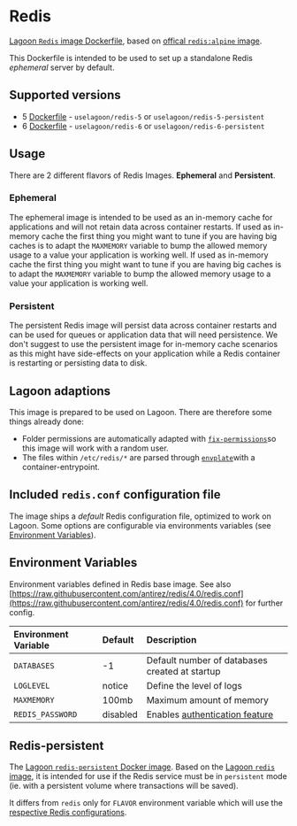 # Redis

[Lagoon `Redis` image Dockerfile](https://github.com/uselagoon/lagoon-images/blob/main/images/redis), based on [offical `redis:alpine` image](https://hub.docker.com/_/redis/).

This Dockerfile is intended to be used to set up a standalone Redis _ephemeral_ server by default.

## Supported versions

* 5 [Dockerfile](https://github.com/uselagoon/lagoon-images/blob/main/images/redis/5.Dockerfile) - `uselagoon/redis-5` or `uselagoon/redis-5-persistent`
* 6 [Dockerfile](https://github.com/uselagoon/lagoon-images/blob/main/images/redis/6.Dockerfile) - `uselagoon/redis-6` or `uselagoon/redis-6-persistent`

## Usage

There are 2 different flavors of Redis Images. **Ephemeral** and **Persistent**.

### Ephemeral

The ephemeral image is intended to be used as an in-memory cache for applications and will not retain data across container restarts.
If used as in-memory cache the first thing you might want to tune if you are having big caches is to adapt the `MAXMEMORY` variable to bump the allowed memory usage to a value your application is working well.
If used as in-memory cache the first thing you might want to tune if you are having big caches is to adapt the `MAXMEMORY` variable to bump the allowed memory usage to a value your application is working well.

### Persistent

The persistent Redis image will persist data across container restarts and can be used for queues or application data that will need persistence.
We don't suggest to use the persistent image for in-memory cache scenarios as this might have side-effects on your application while a Redis container is restarting or persisting data to disk.

## Lagoon adaptions

This image is prepared to be used on Lagoon. There are therefore some things already done:

* Folder permissions are automatically adapted with [`fix-permissions`](https://github.com/uselagoon/lagoon-images/blob/main/images/commons/fix-permissions)so this image will work with a random user.
* The files within `/etc/redis/*` are parsed through [`envplate`](https://github.com/kreuzwerker/envplate)with a container-entrypoint.

## Included `redis.conf` configuration file

The image ships a _default_ Redis configuration file, optimized to work on Lagoon. Some options are configurable via environments variables \(see [Environment Variables](../using-lagoon-advanced/environment-variables.md)\).

## Environment Variables

Environment variables defined in Redis base image. See also [https://raw.githubusercontent.com/antirez/redis/4.0/redis.conf](https://raw.githubusercontent.com/antirez/redis/4.0/redis.conf) for further config.

| Environment Variable | Default  |                                        Description                                        |
| :------------------- | :------- | :---------------------------------------------------------------------------------------- |
| `DATABASES`          | -1       | Default number of databases created at startup                                            |
| `LOGLEVEL`           | notice   | Define the level of logs                                                                  |
| `MAXMEMORY`          | 100mb    | Maximum amount of memory                                                                  |
| `REDIS_PASSWORD`     | disabled | Enables [authentication feature](https://redis.io/topics/security#authentication-feature) |

## Redis-persistent

The [Lagoon `redis-persistent` Docker image](https://github.com/uselagoon/lagoon-images/blob/main/images/redis-persistent/5.Dockerfile). Based on the [Lagoon `redis` image](./), it is intended for use if the Redis service must be in `persistent` mode \(ie. with a persistent volume where transactions will be saved\).

It differs from `redis` only for `FLAVOR` environment variable which will use the [respective Redis configurations](https://github.com/uselagoon/lagoon-images/tree/main/images/redis/conf).

